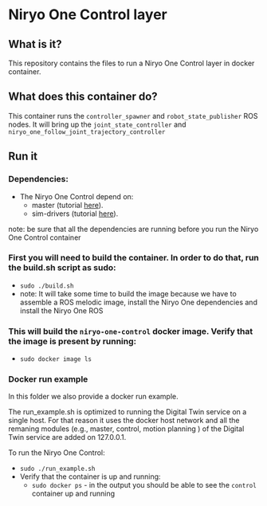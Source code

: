 # Niryo One Control layer

## What is it?

This repository contains the files to run a Niryo One Control layer in docker container. 

## What does this container do?

This container runs the `controller_spawner` and `robot_state_publisher` ROS nodes. 
It will bring up the `joint_state_controller` and `niryo_one_follow_joint_trajectory_controller`

## Run it  

### Dependencies:
- The Niryo One Control depend on:
    - master (tutorial [here](../../ros-master/)).
    - sim-drivers (tutorial [here](../../niryo-one-drivers/simulation/)).
 
note: be sure that all the dependencies are running before you run the Niryo One Control container

### First you will need to build the container. In order to do that, run the build.sh script as sudo:
- `sudo ./build.sh`
- note: It will take some time to build the image because we have to assemble a ROS melodic image, install the Niryo One dependencies and install the Niryo One ROS  

### This will build the `niryo-one-control` docker image. Verify that the image is present by running:
- `sudo docker image ls`

### Docker run example
In this folder we also provide a docker run example. 

The run_example.sh is optimized to running the Digital Twin service on a single host. For that reason it uses the docker host network and all the remaning modules (e.g., master, control, motion planning ) of the Digital Twin service are added on 127.0.0.1.

To run the Niryo One Control:
- `sudo ./run_example.sh`
- Verify that the container is up and running:
    - `sudo docker ps` - in the output you should be able to see the `control` container up and running
